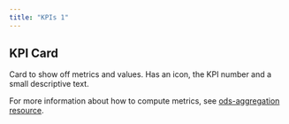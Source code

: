 ```yaml
---
title: "KPIs 1"
---
```



## KPI Card

Card to show off metrics and values. Has an icon, the KPI number and a small descriptive text.

For more information about how to compute metrics, see [ods-aggregation resource](/widget-tricks/ods-aggregation).



